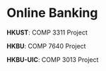 # Online Banking
**HKUST**: COMP 3311 Project

**HKBU**: COMP 7640 Project

**HKBU-UIC**: COMP 3013 Project
